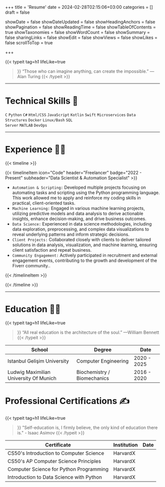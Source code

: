 +++
title = 'Resume'
date = 2024-02-28T02:15:06+03:00
categories = []
draft = false

showDate = false
showDateUpdated = false
showHeadingAnchors = false
showPagination = false
showReadingTime = false
showTableOfContents = true
showTaxonomies = false 
showWordCount = false
showSummary = false
sharingLinks = false
showEdit = false
showViews =  false
showLikes = false
scrollToTop = true

+++

{{< typeit 
  tag=h1
  lifeLike=true
>}}
“Those who can imagine anything, can create the impossible.”
― Alan Turing
{{< /typeit >}}

---


# Technical Skills 🔧

<code>C</code> <code>Python</code> <code>C#</code> <code>Html/CSS</code> <code>JavaScript</code> <code>Kotlin</code> <code>Swift</code> <code>Microservices</code> <code>Data Structures</code> <code>Docker</code> <code>Linux/Bash</code> <code>SQL Server</code> <code>MATLAB</code> <code>DevOps</code>

---

#  Experience  👨‍💻

{{< timeline >}}

{{< timelineItem icon="Code" header="Freelancer" badge="2022 - Present" subheader="Data Scientist & Automation Specialist" >}}
<ul>
  <li> <code>Automation & Scripting:</code> Developed multiple projects focusing on automating tasks and scripting using the Python programming language. This work allowed me to apply and reinforce my coding skills in practical, client-oriented tasks. 
</li>
<li> 
 <code>Machine Learning:</code> Engaged in various machine learning projects, utilizing predictive models and data analysis to derive actionable insights, enhance decision-making, and drive business outcomes.
</li>
<li> 
 <code>Data Science:</code> Experienced in data science methodologies, including data exploration, preprocessing, and complex data visualizations to reveal underlying patterns and inform strategic decisions.
</li>
<li> 
 <code>Client Projects:</code> Collaborated closely with clients to deliver tailored solutions in data analysis, visualization, and machine learning, ensuring client satisfaction and repeat business.
</li>
<li> 
 <code>Community Engagement:</code> Actively participated in recruitment and external engagement events, contributing to the growth and development of the Fiverr community..</li>
</ul>


{{< /timelineItem >}}

{{< /timeline >}}

---

# Education 👨‍🎓

{{< typeit 
  tag=h1
  lifeLike=true
>}}
“All real education is the architecture of the soul.” —William Bennett
{{< /typeit >}}


| School | Degree | Date |
| --- | --- | --- |
| Istanbul Gelişim University | Computer Engineering | 2020 - 2025 |
| Ludwig Maximilian University Of Munich | Biochemistry / Biomechanics | 2016 - 2020 |

# Professional Certifications ✍️

{{< typeit 
  tag=h1
  lifeLike=true
>}}
"Self-education is, I firmly believe, the only kind of education there is." - Isaac Asimov
{{< /typeit >}}

| Certificate | Institution | Date |
| --- | --- | --- |
| CS50's Introduction to Computer Science | HarvardX | |
| CS50's AP Computer Science Principles | HarvardX | |
| Computer Science for Python Programming | HarvardX | |
| Introduction to Data Science with Python | HarvardX | |